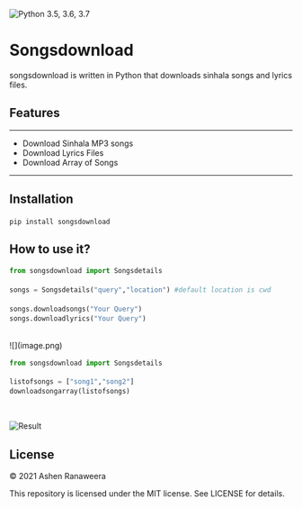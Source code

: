 ![Python 3.5, 3.6, 3.7](https://img.shields.io/pypi/pyversions/vk_songs.svg)

# Songsdownload
songsdownload is written in Python that downloads sinhala songs and lyrics files.

## Features
--------
- Download Sinhala MP3 songs
- Download Lyrics Files
- Download Array of Songs
--------
## Installation
```pip install songsdownload```

## How to use it?
```python 
from songsdownload import Songsdetails

songs = Songsdetails("query","location") #default location is cwd

songs.downloadsongs("Your Query")
songs.downloadlyrics("Your Query")

```
<br />
![](image.png)

``` python
from songsdownload import Songsdetails

listofsongs = ["song1","song2"]
downloadsongarray(listofsongs)

```
<br />

![Result](https://raw.githubusercontent.com/ashen8810/Flash/6c2d64da4613342ed9122317e97142938230c7da/image.png?token=ARQPXPO5Z6VYOCMWRFWUEHTALXW54)


## License

© 2021 Ashen Ranaweera

This repository is licensed under the MIT license. See LICENSE for details.
